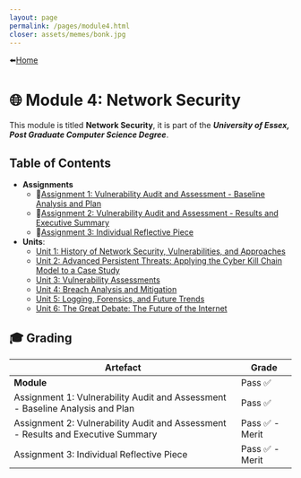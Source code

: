 ```yaml
---
layout: page
permalink: /pages/module4.html
closer: assets/memes/bonk.jpg
---
```


⬅️[Home](/index.html)

# 🌐 Module 4: Network Security

This module is titled **Network Security**, it is part of the ***University of Essex, Post Graduate Computer Science Degree***.

## Table of Contents

- **Assignments**
  - 📃[Assignment 1: Vulnerability Audit and Assessment - Baseline Analysis and Plan](/pages/module4/assignment1/m4a1.html)
  - 📃[Assignment 2: Vulnerability Audit and Assessment - Results and Executive Summary](/pages/module4/assignment2/m4a2.html)
  - 📃[Assignment 3: Individual Reflective Piece](/pages/module4/assignment3/m4a3.html)
- **Units**:
  - [Unit 1: History of Network Security, Vulnerabilities, and Approaches](/pages/module4/unit-assignments/unit1/m4u1.html)
  - [Unit 2: Advanced Persistent Threats: Applying the Cyber Kill Chain Model to a Case Study](/pages/module4/unit-assignments/unit2/m4u2.html)
  - [Unit 3: Vulnerability Assessments](/pages/module4/unit-assignments/unit3/m4u3.html)
  - [Unit 4: Breach Analysis and Mitigation](/pages/module4/unit-assignments/unit4/m4u4.html)
  - [Unit 5: Logging, Forensics, and Future Trends](/pages/module4/unit-assignments/unit5/m4u5.html)
  - [Unit 6: The Great Debate: The Future of the Internet](/pages/module4/unit-assignments/unit6/m4u6.html)

## 🎓 Grading

| Artefact                           | Grade                |
| ---------------------------------- | -------------------- |
| **Module** | Pass ✅ |
| Assignment 1: Vulnerability Audit and Assessment - Baseline Analysis and Plan | Pass ✅ |
| Assignment 2: Vulnerability Audit and Assessment - Results and Executive Summary   | Pass ✅ - Merit  |
| Assignment 3: Individual Reflective Piece | Pass ✅ - Merit |  
